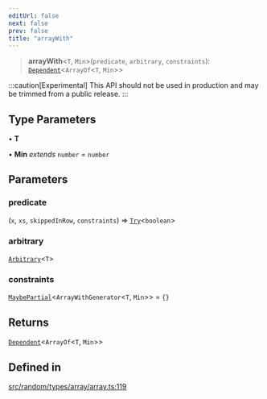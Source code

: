 ```yaml
---
editUrl: false
next: false
prev: false
title: "arrayWith"
---
```


> **arrayWith**\<`T`, `Min`\>(`predicate`, `arbitrary`, `constraints`): [`Dependent`](/api/interfaces/dependent/)\<`ArrayOf`\<`T`, `Min`\>\>

:::caution[Experimental]
This API should not be used in production and may be trimmed from a public release.
:::

## Type Parameters

• **T**

• **Min** *extends* `number` = `number`

## Parameters

### predicate

(`x`, `xs`, `skippedInRow`, `constraints`) => [`Try`](/api/type-aliases/try/)\<`boolean`\>

### arbitrary

[`Arbitrary`](/api/interfaces/arbitrary/)\<`T`\>

### constraints

[`MaybePartial`](/api/type-aliases/maybepartial/)\<`ArrayWithGenerator`\<`T`, `Min`\>\> = `{}`

## Returns

[`Dependent`](/api/interfaces/dependent/)\<`ArrayOf`\<`T`, `Min`\>\>

## Defined in

[src/random/types/array/array.ts:119](https://github.com/skyleague/axioms/blob/75fb1c5c977f1940e84e5cdcef2be336d1fd81da/src/random/types/array/array.ts#L119)
